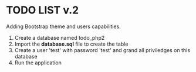 # TODO LIST v.2

Adding Bootstrap theme and users capabilities.

1. Create a database named todo_php2
2. Import the **database.sql** file to create the table
3. Create a user 'test' with password 'test' and grand all priviledges 
on this database
4. Run the application
